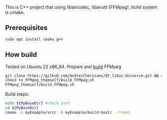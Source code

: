 This is C++ project that using libavcodec, libavutil (FFMpeg), build system is cmake.

## Prerequisites
```bash
sudo apt install cmake g++
```

## How build
Tested on Ubuntu 22 x86_64.
Prepare and [build](https://trac.ffmpeg.org/wiki/CompilationGuide/Ubuntu#FFmpeg) FFMpeg
```bash
git clone https://github.com/AndreiCherniaev/Qt_libav_Universe.git && export MyBaseDir=${PWD}/Qt_libav_Universe && cd Qt_libav_Universe
chmod +x FFMpeg_themself/build_FFMpeg.sh
FFMpeg_themself/build_FFMpeg.sh
```
Build steps:
```bash
echo ${MyBaseDir} #check path
cd ${MyBaseDir}
cmake -S myExample/src/ -B myExample/build-host/ --fresh
```